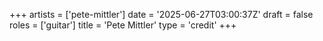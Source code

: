 +++
artists = ['pete-mittler']
date = '2025-06-27T03:00:37Z'
draft = false
roles = ['guitar']
title = 'Pete Mittler'
type = 'credit'
+++

